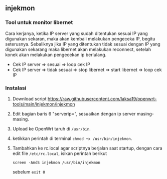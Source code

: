## injekmon
### Tool untuk monitor libernet

Cara kerjanya, ketika IP server yang sudah ditentukan sesuai IP yang digunakan sekaran, maka akan kembali melakukan pengeceka IP, begitu seterusnya. Sebaliknya jika IP yang ditentukan tidak sesuai dengan IP yang digunakan sekarang maka libernet akan melakukan reconnect, setelah konek akan melakukan pengecekan ip berlulang.

- Cek IP server => sesuai => loop cek IP
- Cek IP server => tidak sesuai => stop libernet => start libernet => loop cek IP

### Instalasi

1. Download script https://raw.githubusercontent.com/laksa19/openwrt-tools/main/injekmon/injekmon
2. Edit bagian baris 6 "serverip=", sesuaikan dengan ip server masing-masing.
3. Upload ke OpenWrt taruh di ```/usr/bin```.
4. ketikkan perintah di terminal ```chmod +x /usr/bin/injekmon```.
5. Tambahkan ke rc.local agar scriptnya berjalan saat startup, dengan cara edit file ```/etc/rc.local```, isikan perintah berikut

    ```screen -AmdS injekmon /usr/bin/injekmon```

    sebelum ```exit 0```
